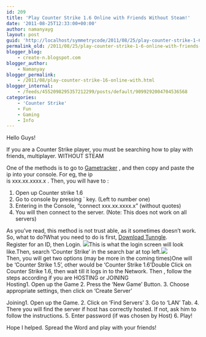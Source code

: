 ```yaml
---
id: 209
title: 'Play Counter Strike 1.6 Online with Friends Without Steam!'
date: '2011-08-25T12:33:00+00:00'
author: namanyayg
layout: post
guid: 'http://localhost/symmetrycode/2011/08/25/play-counter-strike-1-6-online-with-friends-without-steam/'
permalink_old: /2011/08/25/play-counter-strike-1-6-online-with-friends-without-steam/
blogger_blog:
    - create-n.blogspot.com
blogger_author:
    - Namanyay
blogger_permalink:
    - /2011/08/play-counter-strike-16-online-with.html
blogger_internal:
    - /feeds/4552098295357212299/posts/default/9099292004704536568
categories:
    - 'Counter Strike'
    - Fun
    - Gaming
    - Info
---
```


  
  
Hello Guys!  
  
  
If you are a Counter Strike player, you must be searching how to play with friends, multiplayer. WITHOUT STEAM  
  
  
One of the methods is to go to [Gametracker](http://www.gametracker.com/search/cs/) , and then copy and paste the ip into your console. For eg, the ip  
is xxx.xx.xxxx.x . Then, you will have to :  
  
  
  
  
1. Open up Counter strike 1.6
2. Go to console by pressing ` key. (Left to number one)
3. Entering in the Console, “connect xxx.xx.xxxx.x” (without quotes)
4. You will then connect to the server. (Note: This does not work on all servers)

As you’ve read, this method is not trust able, as it sometimes doesn’t work. So, what to do?What you need to do is first, [Download Tunngle](http://www.tunngle.net/index.php?l=en&pg=downloads).  
Register for an ID, then Login. [![](http://4.bp.blogspot.com/-ySyOlW6mPeU/TlY35JeyezI/AAAAAAAAASo/hHvzmsxYbP8/s1600/TunngleLogin.png)](http://4.bp.blogspot.com/-ySyOlW6mPeU/TlY35JeyezI/AAAAAAAAASo/hHvzmsxYbP8/s1600/TunngleLogin.png)This is what the login screen will look like.Then, search ‘Counter Strike’ in the search bar at top left.[![](http://2.bp.blogspot.com/-eYesqT7vSfM/TlY4wE8rAII/AAAAAAAAASs/9mnLkU9DWVU/s320/Tunngle+Search.png)](http://2.bp.blogspot.com/-eYesqT7vSfM/TlY4wE8rAII/AAAAAAAAASs/9mnLkU9DWVU/s1600/Tunngle+Search.png)  
Then, you will get two options (may be more in the coming times)One will be ‘Counter Strike 1.5’, other would be ‘Counter Strike 1.6’Double Click on Counter Strike 1.6, then wait till it logs in to the Network. Then , follow the steps according if you are HOSTING or JOINING  
Hosting1. Open up the Game
2. Press the ‘New Game’ Button.
3. Choose appropriate settings, then click on ‘Create Server’

Joining1. Open up the Game.
2. Click on ‘Find Servers’ 
3. Go to ‘LAN’ Tab.
4. There you will find the server if host has correctly hosted. If not, ask him to follow the instructions.
5. Enter password (if was chosen by Host) 
6. Play!

Hope I helped. Spread the Word and play with your friends!